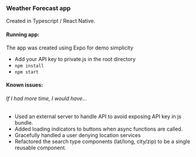 ### Weather Forecast app

Created in Typescript / React Native.


#### Running app:

The app was created using Expo for demo simplicity

- Add your API key to private.js in the root directory
- `npm install`
- `npm start`


#### Known issues:
###### If I had more time, I would have...
- Used an external server to handle API to avoid exposing API key in js bundle.
- Added loading indicators to buttons when async functions are called.
- Gracefully handled a user denying location services
- Refactored the search type components (lat/long, city/zip) to be a single reusable component.
